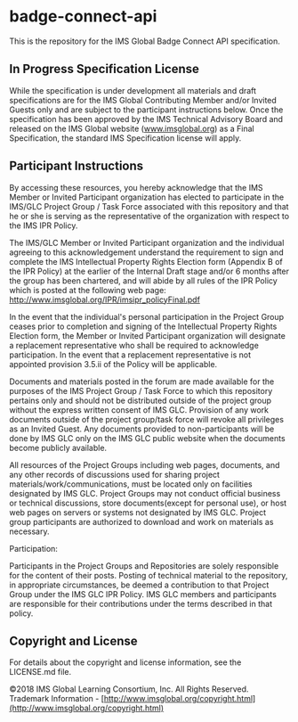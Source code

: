 ﻿# badge-connect-api

This is the repository for the IMS Global Badge Connect API specification.

## In Progress Specification License
While the specification is under development all materials and draft specifications
are for the IMS Global Contributing Member and/or Invited Guests only and are subject
to the participant instructions below.  Once the specification has been approved
by the IMS Technical Advisory Board and released on the IMS Global website
(www.imsglobal.org) as a Final Specification, the standard IMS Specification
license will apply.


## Participant Instructions
By accessing these resources, you hereby acknowledge that the IMS Member or
Invited Participant organization has elected to participate in the IMS/GLC Project
Group / Task Force associated with this repository and that he or she is serving
as the representative of the organization with respect to the IMS IPR Policy.

The IMS/GLC Member or Invited Participant organization and the individual agreeing
to this acknowledgement understand the requirement to sign and complete the IMS
Intellectual Property Rights Election form (Appendix B of the IPR Policy) at the
earlier of the Internal Draft stage and/or 6 months after the group has been
chartered, and will abide by all rules of the IPR Policy which is posted at the
following web page: http://www.imsglobal.org/IPR/imsipr_policyFinal.pdf

In the event that the individual's personal participation in the Project Group
ceases prior to completion and signing of the Intellectual Property Rights
Election form, the Member or Invited Participant organization will designate a
replacement representative who shall be required to acknowledge participation.
In the event that a replacement representative is not appointed provision 3.5.ii
of the Policy will be applicable.

Documents and materials posted in the forum are made available for the purposes
of the IMS Project Group / Task Force to which this repository pertains only and
should not be distributed outside of the project group without the express written
consent of IMS GLC.  Provision of any work documents outside of the project
group/task force will revoke all privileges as an Invited Guest. Any documents
provided to non-participants will be done by IMS GLC only on the IMS GLC public
website when the documents become publicly available.

All resources of the Project Groups including web pages, documents, and any other
records of discussions used for sharing project materials/work/communications,
must be located only on facilities designated by IMS GLC. Project Groups may not
conduct official business or technical discussions, store documents(except for
personal use), or host web pages on servers or systems not designated by IMS GLC.
Project group participants are authorized to download and work on materials as
necessary.

Participation:

Participants in the Project Groups and Repositories are solely responsible for
the content of their posts. Posting of technical material to the repository, in
appropriate circumstances, be deemed a contribution to that Project Group under
the IMS GLC IPR Policy. IMS GLC members and participants are responsible for their
contributions under the terms described in that policy.

## Copyright and License

For details about the copyright and license information, see the LICENSE.md file.

©2018 IMS Global Learning Consortium, Inc. All Rights Reserved. Trademark Information - [http://www.imsglobal.org/copyright.html](http://www.imsglobal.org/copyright.html)